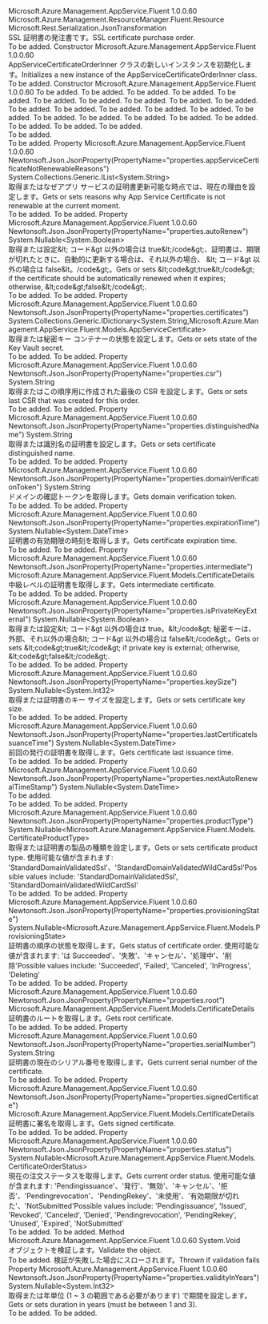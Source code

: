 <Type Name="AppServiceCertificateOrderInner" FullName="Microsoft.Azure.Management.AppService.Fluent.Models.AppServiceCertificateOrderInner">
  <TypeSignature Language="C#" Value="public class AppServiceCertificateOrderInner : Microsoft.Azure.Management.ResourceManager.Fluent.Resource" />
  <TypeSignature Language="ILAsm" Value=".class public auto ansi beforefieldinit AppServiceCertificateOrderInner extends Microsoft.Azure.Management.ResourceManager.Fluent.Resource" />
  <TypeSignature Language="DocId" Value="T:Microsoft.Azure.Management.AppService.Fluent.Models.AppServiceCertificateOrderInner" />
  <TypeSignature Language="VB.NET" Value="Public Class AppServiceCertificateOrderInner&#xA;Inherits Resource" />
  <TypeSignature Language="F#" Value="type AppServiceCertificateOrderInner = class&#xA;    inherit Resource" />
  <AssemblyInfo>
    <AssemblyName>Microsoft.Azure.Management.AppService.Fluent</AssemblyName>
    <AssemblyVersion>1.0.0.60</AssemblyVersion>
  </AssemblyInfo>
  <Base>
    <BaseTypeName>Microsoft.Azure.Management.ResourceManager.Fluent.Resource</BaseTypeName>
  </Base>
  <Interfaces />
  <Attributes>
    <Attribute>
      <AttributeName>Microsoft.Rest.Serialization.JsonTransformation</AttributeName>
    </Attribute>
  </Attributes>
  <Docs>
    <summary>
            <span data-ttu-id="394d6-101">SSL 証明書の発注書です。</span><span class="sxs-lookup"><span data-stu-id="394d6-101">SSL certificate purchase order.</span></span>
            </summary>
    <remarks>To be added.</remarks>
  </Docs>
  <Members>
    <Member MemberName=".ctor">
      <MemberSignature Language="C#" Value="public AppServiceCertificateOrderInner ();" />
      <MemberSignature Language="ILAsm" Value=".method public hidebysig specialname rtspecialname instance void .ctor() cil managed" />
      <MemberSignature Language="DocId" Value="M:Microsoft.Azure.Management.AppService.Fluent.Models.AppServiceCertificateOrderInner.#ctor" />
      <MemberSignature Language="VB.NET" Value="Public Sub New ()" />
      <MemberType>Constructor</MemberType>
      <AssemblyInfo>
        <AssemblyName>Microsoft.Azure.Management.AppService.Fluent</AssemblyName>
        <AssemblyVersion>1.0.0.60</AssemblyVersion>
      </AssemblyInfo>
      <Parameters />
      <Docs>
        <summary>
            <span data-ttu-id="394d6-102">AppServiceCertificateOrderInner クラスの新しいインスタンスを初期化します。</span><span class="sxs-lookup"><span data-stu-id="394d6-102">Initializes a new instance of the AppServiceCertificateOrderInner class.</span></span>
            </summary>
        <remarks>To be added.</remarks>
      </Docs>
    </Member>
    <Member MemberName=".ctor">
      <MemberSignature Language="C#" Value="public AppServiceCertificateOrderInner (string location = null, string id = null, string name = null, string type = null, System.Collections.Generic.IDictionary&lt;string,string&gt; tags = null, System.Collections.Generic.IDictionary&lt;string,Microsoft.Azure.Management.AppService.Fluent.Models.AppServiceCertificate&gt; certificates = null, string distinguishedName = null, string domainVerificationToken = null, Nullable&lt;int&gt; validityInYears = null, Nullable&lt;int&gt; keySize = null, Nullable&lt;Microsoft.Azure.Management.AppService.Fluent.Models.CertificateProductType&gt; productType = null, Nullable&lt;bool&gt; autoRenew = null, Nullable&lt;Microsoft.Azure.Management.AppService.Fluent.Models.ProvisioningState&gt; provisioningState = null, Nullable&lt;Microsoft.Azure.Management.AppService.Fluent.Models.CertificateOrderStatus&gt; status = null, Microsoft.Azure.Management.AppService.Fluent.Models.CertificateDetails signedCertificate = null, string csr = null, Microsoft.Azure.Management.AppService.Fluent.Models.CertificateDetails intermediate = null, Microsoft.Azure.Management.AppService.Fluent.Models.CertificateDetails root = null, string serialNumber = null, Nullable&lt;DateTime&gt; lastCertificateIssuanceTime = null, Nullable&lt;DateTime&gt; expirationTime = null, Nullable&lt;bool&gt; isPrivateKeyExternal = null, System.Collections.Generic.IList&lt;string&gt; appServiceCertificateNotRenewableReasons = null, Nullable&lt;DateTime&gt; nextAutoRenewalTimeStamp = null);" />
      <MemberSignature Language="ILAsm" Value=".method public hidebysig specialname rtspecialname instance void .ctor(string location, string id, string name, string type, class System.Collections.Generic.IDictionary`2&lt;string, string&gt; tags, class System.Collections.Generic.IDictionary`2&lt;string, class Microsoft.Azure.Management.AppService.Fluent.Models.AppServiceCertificate&gt; certificates, string distinguishedName, string domainVerificationToken, valuetype System.Nullable`1&lt;int32&gt; validityInYears, valuetype System.Nullable`1&lt;int32&gt; keySize, valuetype System.Nullable`1&lt;valuetype Microsoft.Azure.Management.AppService.Fluent.Models.CertificateProductType&gt; productType, valuetype System.Nullable`1&lt;bool&gt; autoRenew, valuetype System.Nullable`1&lt;valuetype Microsoft.Azure.Management.AppService.Fluent.Models.ProvisioningState&gt; provisioningState, valuetype System.Nullable`1&lt;valuetype Microsoft.Azure.Management.AppService.Fluent.Models.CertificateOrderStatus&gt; status, class Microsoft.Azure.Management.AppService.Fluent.Models.CertificateDetails signedCertificate, string csr, class Microsoft.Azure.Management.AppService.Fluent.Models.CertificateDetails intermediate, class Microsoft.Azure.Management.AppService.Fluent.Models.CertificateDetails root, string serialNumber, valuetype System.Nullable`1&lt;valuetype System.DateTime&gt; lastCertificateIssuanceTime, valuetype System.Nullable`1&lt;valuetype System.DateTime&gt; expirationTime, valuetype System.Nullable`1&lt;bool&gt; isPrivateKeyExternal, class System.Collections.Generic.IList`1&lt;string&gt; appServiceCertificateNotRenewableReasons, valuetype System.Nullable`1&lt;valuetype System.DateTime&gt; nextAutoRenewalTimeStamp) cil managed" />
      <MemberSignature Language="DocId" Value="M:Microsoft.Azure.Management.AppService.Fluent.Models.AppServiceCertificateOrderInner.#ctor(System.String,System.String,System.String,System.String,System.Collections.Generic.IDictionary{System.String,System.String},System.Collections.Generic.IDictionary{System.String,Microsoft.Azure.Management.AppService.Fluent.Models.AppServiceCertificate},System.String,System.String,System.Nullable{System.Int32},System.Nullable{System.Int32},System.Nullable{Microsoft.Azure.Management.AppService.Fluent.Models.CertificateProductType},System.Nullable{System.Boolean},System.Nullable{Microsoft.Azure.Management.AppService.Fluent.Models.ProvisioningState},System.Nullable{Microsoft.Azure.Management.AppService.Fluent.Models.CertificateOrderStatus},Microsoft.Azure.Management.AppService.Fluent.Models.CertificateDetails,System.String,Microsoft.Azure.Management.AppService.Fluent.Models.CertificateDetails,Microsoft.Azure.Management.AppService.Fluent.Models.CertificateDetails,System.String,System.Nullable{System.DateTime},System.Nullable{System.DateTime},System.Nullable{System.Boolean},System.Collections.Generic.IList{System.String},System.Nullable{System.DateTime})" />
      <MemberSignature Language="VB.NET" Value="Public Sub New (Optional location As String = null, Optional id As String = null, Optional name As String = null, Optional type As String = null, Optional tags As IDictionary(Of String, String) = null, Optional certificates As IDictionary(Of String, AppServiceCertificate) = null, Optional distinguishedName As String = null, Optional domainVerificationToken As String = null, Optional validityInYears As Nullable(Of Integer) = null, Optional keySize As Nullable(Of Integer) = null, Optional productType As Nullable(Of CertificateProductType) = null, Optional autoRenew As Nullable(Of Boolean) = null, Optional provisioningState As Nullable(Of ProvisioningState) = null, Optional status As Nullable(Of CertificateOrderStatus) = null, Optional signedCertificate As CertificateDetails = null, Optional csr As String = null, Optional intermediate As CertificateDetails = null, Optional root As CertificateDetails = null, Optional serialNumber As String = null, Optional lastCertificateIssuanceTime As Nullable(Of DateTime) = null, Optional expirationTime As Nullable(Of DateTime) = null, Optional isPrivateKeyExternal As Nullable(Of Boolean) = null, Optional appServiceCertificateNotRenewableReasons As IList(Of String) = null, Optional nextAutoRenewalTimeStamp As Nullable(Of DateTime) = null)" />
      <MemberSignature Language="F#" Value="new Microsoft.Azure.Management.AppService.Fluent.Models.AppServiceCertificateOrderInner : string * string * string * string * System.Collections.Generic.IDictionary&lt;string, string&gt; * System.Collections.Generic.IDictionary&lt;string, Microsoft.Azure.Management.AppService.Fluent.Models.AppServiceCertificate&gt; * string * string * Nullable&lt;int&gt; * Nullable&lt;int&gt; * Nullable&lt;Microsoft.Azure.Management.AppService.Fluent.Models.CertificateProductType&gt; * Nullable&lt;bool&gt; * Nullable&lt;Microsoft.Azure.Management.AppService.Fluent.Models.ProvisioningState&gt; * Nullable&lt;Microsoft.Azure.Management.AppService.Fluent.Models.CertificateOrderStatus&gt; * Microsoft.Azure.Management.AppService.Fluent.Models.CertificateDetails * string * Microsoft.Azure.Management.AppService.Fluent.Models.CertificateDetails * Microsoft.Azure.Management.AppService.Fluent.Models.CertificateDetails * string * Nullable&lt;DateTime&gt; * Nullable&lt;DateTime&gt; * Nullable&lt;bool&gt; * System.Collections.Generic.IList&lt;string&gt; * Nullable&lt;DateTime&gt; -&gt; Microsoft.Azure.Management.AppService.Fluent.Models.AppServiceCertificateOrderInner" Usage="new Microsoft.Azure.Management.AppService.Fluent.Models.AppServiceCertificateOrderInner (location, id, name, type, tags, certificates, distinguishedName, domainVerificationToken, validityInYears, keySize, productType, autoRenew, provisioningState, status, signedCertificate, csr, intermediate, root, serialNumber, lastCertificateIssuanceTime, expirationTime, isPrivateKeyExternal, appServiceCertificateNotRenewableReasons, nextAutoRenewalTimeStamp)" />
      <MemberType>Constructor</MemberType>
      <AssemblyInfo>
        <AssemblyName>Microsoft.Azure.Management.AppService.Fluent</AssemblyName>
        <AssemblyVersion>1.0.0.60</AssemblyVersion>
      </AssemblyInfo>
      <Parameters>
        <Parameter Name="location" Type="System.String" />
        <Parameter Name="id" Type="System.String" />
        <Parameter Name="name" Type="System.String" />
        <Parameter Name="type" Type="System.String" />
        <Parameter Name="tags" Type="System.Collections.Generic.IDictionary&lt;System.String,System.String&gt;" />
        <Parameter Name="certificates" Type="System.Collections.Generic.IDictionary&lt;System.String,Microsoft.Azure.Management.AppService.Fluent.Models.AppServiceCertificate&gt;" />
        <Parameter Name="distinguishedName" Type="System.String" />
        <Parameter Name="domainVerificationToken" Type="System.String" />
        <Parameter Name="validityInYears" Type="System.Nullable&lt;System.Int32&gt;" />
        <Parameter Name="keySize" Type="System.Nullable&lt;System.Int32&gt;" />
        <Parameter Name="productType" Type="System.Nullable&lt;Microsoft.Azure.Management.AppService.Fluent.Models.CertificateProductType&gt;" />
        <Parameter Name="autoRenew" Type="System.Nullable&lt;System.Boolean&gt;" />
        <Parameter Name="provisioningState" Type="System.Nullable&lt;Microsoft.Azure.Management.AppService.Fluent.Models.ProvisioningState&gt;" />
        <Parameter Name="status" Type="System.Nullable&lt;Microsoft.Azure.Management.AppService.Fluent.Models.CertificateOrderStatus&gt;" />
        <Parameter Name="signedCertificate" Type="Microsoft.Azure.Management.AppService.Fluent.Models.CertificateDetails" />
        <Parameter Name="csr" Type="System.String" />
        <Parameter Name="intermediate" Type="Microsoft.Azure.Management.AppService.Fluent.Models.CertificateDetails" />
        <Parameter Name="root" Type="Microsoft.Azure.Management.AppService.Fluent.Models.CertificateDetails" />
        <Parameter Name="serialNumber" Type="System.String" />
        <Parameter Name="lastCertificateIssuanceTime" Type="System.Nullable&lt;System.DateTime&gt;" />
        <Parameter Name="expirationTime" Type="System.Nullable&lt;System.DateTime&gt;" />
        <Parameter Name="isPrivateKeyExternal" Type="System.Nullable&lt;System.Boolean&gt;" />
        <Parameter Name="appServiceCertificateNotRenewableReasons" Type="System.Collections.Generic.IList&lt;System.String&gt;" />
        <Parameter Name="nextAutoRenewalTimeStamp" Type="System.Nullable&lt;System.DateTime&gt;" />
      </Parameters>
      <Docs>
        <param name="location">To be added.</param>
        <param name="id">To be added.</param>
        <param name="name">To be added.</param>
        <param name="type">To be added.</param>
        <param name="tags">To be added.</param>
        <param name="certificates">To be added.</param>
        <param name="distinguishedName">To be added.</param>
        <param name="domainVerificationToken">To be added.</param>
        <param name="validityInYears">To be added.</param>
        <param name="keySize">To be added.</param>
        <param name="productType">To be added.</param>
        <param name="autoRenew">To be added.</param>
        <param name="provisioningState">To be added.</param>
        <param name="status">To be added.</param>
        <param name="signedCertificate">To be added.</param>
        <param name="csr">To be added.</param>
        <param name="intermediate">To be added.</param>
        <param name="root">To be added.</param>
        <param name="serialNumber">To be added.</param>
        <param name="lastCertificateIssuanceTime">To be added.</param>
        <param name="expirationTime">To be added.</param>
        <param name="isPrivateKeyExternal">To be added.</param>
        <param name="appServiceCertificateNotRenewableReasons">To be added.</param>
        <param name="nextAutoRenewalTimeStamp">To be added.</param>
        <summary>To be added.</summary>
        <remarks>To be added.</remarks>
      </Docs>
    </Member>
    <Member MemberName="AppServiceCertificateNotRenewableReasons">
      <MemberSignature Language="C#" Value="public System.Collections.Generic.IList&lt;string&gt; AppServiceCertificateNotRenewableReasons { get; }" />
      <MemberSignature Language="ILAsm" Value=".property instance class System.Collections.Generic.IList`1&lt;string&gt; AppServiceCertificateNotRenewableReasons" />
      <MemberSignature Language="DocId" Value="P:Microsoft.Azure.Management.AppService.Fluent.Models.AppServiceCertificateOrderInner.AppServiceCertificateNotRenewableReasons" />
      <MemberSignature Language="VB.NET" Value="Public ReadOnly Property AppServiceCertificateNotRenewableReasons As IList(Of String)" />
      <MemberSignature Language="F#" Value="member this.AppServiceCertificateNotRenewableReasons : System.Collections.Generic.IList&lt;string&gt;" Usage="Microsoft.Azure.Management.AppService.Fluent.Models.AppServiceCertificateOrderInner.AppServiceCertificateNotRenewableReasons" />
      <MemberType>Property</MemberType>
      <AssemblyInfo>
        <AssemblyName>Microsoft.Azure.Management.AppService.Fluent</AssemblyName>
        <AssemblyVersion>1.0.0.60</AssemblyVersion>
      </AssemblyInfo>
      <Attributes>
        <Attribute>
          <AttributeName>Newtonsoft.Json.JsonProperty(PropertyName="properties.appServiceCertificateNotRenewableReasons")</AttributeName>
        </Attribute>
      </Attributes>
      <ReturnValue>
        <ReturnType>System.Collections.Generic.IList&lt;System.String&gt;</ReturnType>
      </ReturnValue>
      <Docs>
        <summary>
            <span data-ttu-id="394d6-103">取得またはなぜアプリ サービスの証明書更新可能な時点では、現在の理由を設定します。</span><span class="sxs-lookup"><span data-stu-id="394d6-103">Gets or sets reasons why App Service Certificate is not renewable at the current moment.</span></span>
            </summary>
        <value>To be added.</value>
        <remarks>To be added.</remarks>
      </Docs>
    </Member>
    <Member MemberName="AutoRenew">
      <MemberSignature Language="C#" Value="public Nullable&lt;bool&gt; AutoRenew { get; set; }" />
      <MemberSignature Language="ILAsm" Value=".property instance valuetype System.Nullable`1&lt;bool&gt; AutoRenew" />
      <MemberSignature Language="DocId" Value="P:Microsoft.Azure.Management.AppService.Fluent.Models.AppServiceCertificateOrderInner.AutoRenew" />
      <MemberSignature Language="VB.NET" Value="Public Property AutoRenew As Nullable(Of Boolean)" />
      <MemberSignature Language="F#" Value="member this.AutoRenew : Nullable&lt;bool&gt; with get, set" Usage="Microsoft.Azure.Management.AppService.Fluent.Models.AppServiceCertificateOrderInner.AutoRenew" />
      <MemberType>Property</MemberType>
      <AssemblyInfo>
        <AssemblyName>Microsoft.Azure.Management.AppService.Fluent</AssemblyName>
        <AssemblyVersion>1.0.0.60</AssemblyVersion>
      </AssemblyInfo>
      <Attributes>
        <Attribute>
          <AttributeName>Newtonsoft.Json.JsonProperty(PropertyName="properties.autoRenew")</AttributeName>
        </Attribute>
      </Attributes>
      <ReturnValue>
        <ReturnType>System.Nullable&lt;System.Boolean&gt;</ReturnType>
      </ReturnValue>
      <Docs>
        <summary>
            <span data-ttu-id="394d6-104">取得または設定&amp;lt; コード&amp;gt 以外の場合は true&amp;lt;/code&amp;gt;、証明書は、期限が切れたときに、自動的に更新する場合は、それ以外の場合、 &amp;lt; コード&amp;gt 以外の場合は false&amp;lt。/code&amp;gt;。</span><span class="sxs-lookup"><span data-stu-id="394d6-104">Gets or sets &amp;lt;code&amp;gt;true&amp;lt;/code&amp;gt; if the certificate should be automatically renewed when it expires; otherwise, &amp;lt;code&amp;gt;false&amp;lt;/code&amp;gt;.</span></span>
            </summary>
        <value>To be added.</value>
        <remarks>To be added.</remarks>
      </Docs>
    </Member>
    <Member MemberName="Certificates">
      <MemberSignature Language="C#" Value="public System.Collections.Generic.IDictionary&lt;string,Microsoft.Azure.Management.AppService.Fluent.Models.AppServiceCertificate&gt; Certificates { get; set; }" />
      <MemberSignature Language="ILAsm" Value=".property instance class System.Collections.Generic.IDictionary`2&lt;string, class Microsoft.Azure.Management.AppService.Fluent.Models.AppServiceCertificate&gt; Certificates" />
      <MemberSignature Language="DocId" Value="P:Microsoft.Azure.Management.AppService.Fluent.Models.AppServiceCertificateOrderInner.Certificates" />
      <MemberSignature Language="VB.NET" Value="Public Property Certificates As IDictionary(Of String, AppServiceCertificate)" />
      <MemberSignature Language="F#" Value="member this.Certificates : System.Collections.Generic.IDictionary&lt;string, Microsoft.Azure.Management.AppService.Fluent.Models.AppServiceCertificate&gt; with get, set" Usage="Microsoft.Azure.Management.AppService.Fluent.Models.AppServiceCertificateOrderInner.Certificates" />
      <MemberType>Property</MemberType>
      <AssemblyInfo>
        <AssemblyName>Microsoft.Azure.Management.AppService.Fluent</AssemblyName>
        <AssemblyVersion>1.0.0.60</AssemblyVersion>
      </AssemblyInfo>
      <Attributes>
        <Attribute>
          <AttributeName>Newtonsoft.Json.JsonProperty(PropertyName="properties.certificates")</AttributeName>
        </Attribute>
      </Attributes>
      <ReturnValue>
        <ReturnType>System.Collections.Generic.IDictionary&lt;System.String,Microsoft.Azure.Management.AppService.Fluent.Models.AppServiceCertificate&gt;</ReturnType>
      </ReturnValue>
      <Docs>
        <summary>
            <span data-ttu-id="394d6-105">取得または秘密キー コンテナーの状態を設定します。</span><span class="sxs-lookup"><span data-stu-id="394d6-105">Gets or sets state of the Key Vault secret.</span></span>
            </summary>
        <value>To be added.</value>
        <remarks>To be added.</remarks>
      </Docs>
    </Member>
    <Member MemberName="Csr">
      <MemberSignature Language="C#" Value="public string Csr { get; set; }" />
      <MemberSignature Language="ILAsm" Value=".property instance string Csr" />
      <MemberSignature Language="DocId" Value="P:Microsoft.Azure.Management.AppService.Fluent.Models.AppServiceCertificateOrderInner.Csr" />
      <MemberSignature Language="VB.NET" Value="Public Property Csr As String" />
      <MemberSignature Language="F#" Value="member this.Csr : string with get, set" Usage="Microsoft.Azure.Management.AppService.Fluent.Models.AppServiceCertificateOrderInner.Csr" />
      <MemberType>Property</MemberType>
      <AssemblyInfo>
        <AssemblyName>Microsoft.Azure.Management.AppService.Fluent</AssemblyName>
        <AssemblyVersion>1.0.0.60</AssemblyVersion>
      </AssemblyInfo>
      <Attributes>
        <Attribute>
          <AttributeName>Newtonsoft.Json.JsonProperty(PropertyName="properties.csr")</AttributeName>
        </Attribute>
      </Attributes>
      <ReturnValue>
        <ReturnType>System.String</ReturnType>
      </ReturnValue>
      <Docs>
        <summary>
            <span data-ttu-id="394d6-106">取得またはこの順序用に作成された最後の CSR を設定します。</span><span class="sxs-lookup"><span data-stu-id="394d6-106">Gets or sets last CSR that was created for this order.</span></span>
            </summary>
        <value>To be added.</value>
        <remarks>To be added.</remarks>
      </Docs>
    </Member>
    <Member MemberName="DistinguishedName">
      <MemberSignature Language="C#" Value="public string DistinguishedName { get; set; }" />
      <MemberSignature Language="ILAsm" Value=".property instance string DistinguishedName" />
      <MemberSignature Language="DocId" Value="P:Microsoft.Azure.Management.AppService.Fluent.Models.AppServiceCertificateOrderInner.DistinguishedName" />
      <MemberSignature Language="VB.NET" Value="Public Property DistinguishedName As String" />
      <MemberSignature Language="F#" Value="member this.DistinguishedName : string with get, set" Usage="Microsoft.Azure.Management.AppService.Fluent.Models.AppServiceCertificateOrderInner.DistinguishedName" />
      <MemberType>Property</MemberType>
      <AssemblyInfo>
        <AssemblyName>Microsoft.Azure.Management.AppService.Fluent</AssemblyName>
        <AssemblyVersion>1.0.0.60</AssemblyVersion>
      </AssemblyInfo>
      <Attributes>
        <Attribute>
          <AttributeName>Newtonsoft.Json.JsonProperty(PropertyName="properties.distinguishedName")</AttributeName>
        </Attribute>
      </Attributes>
      <ReturnValue>
        <ReturnType>System.String</ReturnType>
      </ReturnValue>
      <Docs>
        <summary>
            <span data-ttu-id="394d6-107">取得または識別名の証明書を設定します。</span><span class="sxs-lookup"><span data-stu-id="394d6-107">Gets or sets certificate distinguished name.</span></span>
            </summary>
        <value>To be added.</value>
        <remarks>To be added.</remarks>
      </Docs>
    </Member>
    <Member MemberName="DomainVerificationToken">
      <MemberSignature Language="C#" Value="public string DomainVerificationToken { get; }" />
      <MemberSignature Language="ILAsm" Value=".property instance string DomainVerificationToken" />
      <MemberSignature Language="DocId" Value="P:Microsoft.Azure.Management.AppService.Fluent.Models.AppServiceCertificateOrderInner.DomainVerificationToken" />
      <MemberSignature Language="VB.NET" Value="Public ReadOnly Property DomainVerificationToken As String" />
      <MemberSignature Language="F#" Value="member this.DomainVerificationToken : string" Usage="Microsoft.Azure.Management.AppService.Fluent.Models.AppServiceCertificateOrderInner.DomainVerificationToken" />
      <MemberType>Property</MemberType>
      <AssemblyInfo>
        <AssemblyName>Microsoft.Azure.Management.AppService.Fluent</AssemblyName>
        <AssemblyVersion>1.0.0.60</AssemblyVersion>
      </AssemblyInfo>
      <Attributes>
        <Attribute>
          <AttributeName>Newtonsoft.Json.JsonProperty(PropertyName="properties.domainVerificationToken")</AttributeName>
        </Attribute>
      </Attributes>
      <ReturnValue>
        <ReturnType>System.String</ReturnType>
      </ReturnValue>
      <Docs>
        <summary>
            <span data-ttu-id="394d6-108">ドメインの確認トークンを取得します。</span><span class="sxs-lookup"><span data-stu-id="394d6-108">Gets domain verification token.</span></span>
            </summary>
        <value>To be added.</value>
        <remarks>To be added.</remarks>
      </Docs>
    </Member>
    <Member MemberName="ExpirationTime">
      <MemberSignature Language="C#" Value="public Nullable&lt;DateTime&gt; ExpirationTime { get; }" />
      <MemberSignature Language="ILAsm" Value=".property instance valuetype System.Nullable`1&lt;valuetype System.DateTime&gt; ExpirationTime" />
      <MemberSignature Language="DocId" Value="P:Microsoft.Azure.Management.AppService.Fluent.Models.AppServiceCertificateOrderInner.ExpirationTime" />
      <MemberSignature Language="VB.NET" Value="Public ReadOnly Property ExpirationTime As Nullable(Of DateTime)" />
      <MemberSignature Language="F#" Value="member this.ExpirationTime : Nullable&lt;DateTime&gt;" Usage="Microsoft.Azure.Management.AppService.Fluent.Models.AppServiceCertificateOrderInner.ExpirationTime" />
      <MemberType>Property</MemberType>
      <AssemblyInfo>
        <AssemblyName>Microsoft.Azure.Management.AppService.Fluent</AssemblyName>
        <AssemblyVersion>1.0.0.60</AssemblyVersion>
      </AssemblyInfo>
      <Attributes>
        <Attribute>
          <AttributeName>Newtonsoft.Json.JsonProperty(PropertyName="properties.expirationTime")</AttributeName>
        </Attribute>
      </Attributes>
      <ReturnValue>
        <ReturnType>System.Nullable&lt;System.DateTime&gt;</ReturnType>
      </ReturnValue>
      <Docs>
        <summary>
            <span data-ttu-id="394d6-109">証明書の有効期限の時刻を取得します。</span><span class="sxs-lookup"><span data-stu-id="394d6-109">Gets certificate expiration time.</span></span>
            </summary>
        <value>To be added.</value>
        <remarks>To be added.</remarks>
      </Docs>
    </Member>
    <Member MemberName="Intermediate">
      <MemberSignature Language="C#" Value="public Microsoft.Azure.Management.AppService.Fluent.Models.CertificateDetails Intermediate { get; }" />
      <MemberSignature Language="ILAsm" Value=".property instance class Microsoft.Azure.Management.AppService.Fluent.Models.CertificateDetails Intermediate" />
      <MemberSignature Language="DocId" Value="P:Microsoft.Azure.Management.AppService.Fluent.Models.AppServiceCertificateOrderInner.Intermediate" />
      <MemberSignature Language="VB.NET" Value="Public ReadOnly Property Intermediate As CertificateDetails" />
      <MemberSignature Language="F#" Value="member this.Intermediate : Microsoft.Azure.Management.AppService.Fluent.Models.CertificateDetails" Usage="Microsoft.Azure.Management.AppService.Fluent.Models.AppServiceCertificateOrderInner.Intermediate" />
      <MemberType>Property</MemberType>
      <AssemblyInfo>
        <AssemblyName>Microsoft.Azure.Management.AppService.Fluent</AssemblyName>
        <AssemblyVersion>1.0.0.60</AssemblyVersion>
      </AssemblyInfo>
      <Attributes>
        <Attribute>
          <AttributeName>Newtonsoft.Json.JsonProperty(PropertyName="properties.intermediate")</AttributeName>
        </Attribute>
      </Attributes>
      <ReturnValue>
        <ReturnType>Microsoft.Azure.Management.AppService.Fluent.Models.CertificateDetails</ReturnType>
      </ReturnValue>
      <Docs>
        <summary>
            <span data-ttu-id="394d6-110">中級レベルの証明書を取得します。</span><span class="sxs-lookup"><span data-stu-id="394d6-110">Gets intermediate certificate.</span></span>
            </summary>
        <value>To be added.</value>
        <remarks>To be added.</remarks>
      </Docs>
    </Member>
    <Member MemberName="IsPrivateKeyExternal">
      <MemberSignature Language="C#" Value="public Nullable&lt;bool&gt; IsPrivateKeyExternal { get; }" />
      <MemberSignature Language="ILAsm" Value=".property instance valuetype System.Nullable`1&lt;bool&gt; IsPrivateKeyExternal" />
      <MemberSignature Language="DocId" Value="P:Microsoft.Azure.Management.AppService.Fluent.Models.AppServiceCertificateOrderInner.IsPrivateKeyExternal" />
      <MemberSignature Language="VB.NET" Value="Public ReadOnly Property IsPrivateKeyExternal As Nullable(Of Boolean)" />
      <MemberSignature Language="F#" Value="member this.IsPrivateKeyExternal : Nullable&lt;bool&gt;" Usage="Microsoft.Azure.Management.AppService.Fluent.Models.AppServiceCertificateOrderInner.IsPrivateKeyExternal" />
      <MemberType>Property</MemberType>
      <AssemblyInfo>
        <AssemblyName>Microsoft.Azure.Management.AppService.Fluent</AssemblyName>
        <AssemblyVersion>1.0.0.60</AssemblyVersion>
      </AssemblyInfo>
      <Attributes>
        <Attribute>
          <AttributeName>Newtonsoft.Json.JsonProperty(PropertyName="properties.isPrivateKeyExternal")</AttributeName>
        </Attribute>
      </Attributes>
      <ReturnValue>
        <ReturnType>System.Nullable&lt;System.Boolean&gt;</ReturnType>
      </ReturnValue>
      <Docs>
        <summary>
            <span data-ttu-id="394d6-111">取得または設定&amp;lt; コード&amp;gt 以外の場合は true。&amp;lt;/code&amp;gt; 秘密キーは、外部、それ以外の場合&amp;lt; コード&amp;gt 以外の場合は false&amp;lt;/code&amp;gt;。</span><span class="sxs-lookup"><span data-stu-id="394d6-111">Gets or sets &amp;lt;code&amp;gt;true&amp;lt;/code&amp;gt; if private key is external; otherwise, &amp;lt;code&amp;gt;false&amp;lt;/code&amp;gt;.</span></span>
            </summary>
        <value>To be added.</value>
        <remarks>To be added.</remarks>
      </Docs>
    </Member>
    <Member MemberName="KeySize">
      <MemberSignature Language="C#" Value="public Nullable&lt;int&gt; KeySize { get; set; }" />
      <MemberSignature Language="ILAsm" Value=".property instance valuetype System.Nullable`1&lt;int32&gt; KeySize" />
      <MemberSignature Language="DocId" Value="P:Microsoft.Azure.Management.AppService.Fluent.Models.AppServiceCertificateOrderInner.KeySize" />
      <MemberSignature Language="VB.NET" Value="Public Property KeySize As Nullable(Of Integer)" />
      <MemberSignature Language="F#" Value="member this.KeySize : Nullable&lt;int&gt; with get, set" Usage="Microsoft.Azure.Management.AppService.Fluent.Models.AppServiceCertificateOrderInner.KeySize" />
      <MemberType>Property</MemberType>
      <AssemblyInfo>
        <AssemblyName>Microsoft.Azure.Management.AppService.Fluent</AssemblyName>
        <AssemblyVersion>1.0.0.60</AssemblyVersion>
      </AssemblyInfo>
      <Attributes>
        <Attribute>
          <AttributeName>Newtonsoft.Json.JsonProperty(PropertyName="properties.keySize")</AttributeName>
        </Attribute>
      </Attributes>
      <ReturnValue>
        <ReturnType>System.Nullable&lt;System.Int32&gt;</ReturnType>
      </ReturnValue>
      <Docs>
        <summary>
            <span data-ttu-id="394d6-112">取得または証明書のキー サイズを設定します。</span><span class="sxs-lookup"><span data-stu-id="394d6-112">Gets or sets certificate key size.</span></span>
            </summary>
        <value>To be added.</value>
        <remarks>To be added.</remarks>
      </Docs>
    </Member>
    <Member MemberName="LastCertificateIssuanceTime">
      <MemberSignature Language="C#" Value="public Nullable&lt;DateTime&gt; LastCertificateIssuanceTime { get; }" />
      <MemberSignature Language="ILAsm" Value=".property instance valuetype System.Nullable`1&lt;valuetype System.DateTime&gt; LastCertificateIssuanceTime" />
      <MemberSignature Language="DocId" Value="P:Microsoft.Azure.Management.AppService.Fluent.Models.AppServiceCertificateOrderInner.LastCertificateIssuanceTime" />
      <MemberSignature Language="VB.NET" Value="Public ReadOnly Property LastCertificateIssuanceTime As Nullable(Of DateTime)" />
      <MemberSignature Language="F#" Value="member this.LastCertificateIssuanceTime : Nullable&lt;DateTime&gt;" Usage="Microsoft.Azure.Management.AppService.Fluent.Models.AppServiceCertificateOrderInner.LastCertificateIssuanceTime" />
      <MemberType>Property</MemberType>
      <AssemblyInfo>
        <AssemblyName>Microsoft.Azure.Management.AppService.Fluent</AssemblyName>
        <AssemblyVersion>1.0.0.60</AssemblyVersion>
      </AssemblyInfo>
      <Attributes>
        <Attribute>
          <AttributeName>Newtonsoft.Json.JsonProperty(PropertyName="properties.lastCertificateIssuanceTime")</AttributeName>
        </Attribute>
      </Attributes>
      <ReturnValue>
        <ReturnType>System.Nullable&lt;System.DateTime&gt;</ReturnType>
      </ReturnValue>
      <Docs>
        <summary>
            <span data-ttu-id="394d6-113">前回の発行の証明書を取得します。</span><span class="sxs-lookup"><span data-stu-id="394d6-113">Gets certificate last issuance time.</span></span>
            </summary>
        <value>To be added.</value>
        <remarks>To be added.</remarks>
      </Docs>
    </Member>
    <Member MemberName="NextAutoRenewalTimeStamp">
      <MemberSignature Language="C#" Value="public Nullable&lt;DateTime&gt; NextAutoRenewalTimeStamp { get; }" />
      <MemberSignature Language="ILAsm" Value=".property instance valuetype System.Nullable`1&lt;valuetype System.DateTime&gt; NextAutoRenewalTimeStamp" />
      <MemberSignature Language="DocId" Value="P:Microsoft.Azure.Management.AppService.Fluent.Models.AppServiceCertificateOrderInner.NextAutoRenewalTimeStamp" />
      <MemberSignature Language="VB.NET" Value="Public ReadOnly Property NextAutoRenewalTimeStamp As Nullable(Of DateTime)" />
      <MemberSignature Language="F#" Value="member this.NextAutoRenewalTimeStamp : Nullable&lt;DateTime&gt;" Usage="Microsoft.Azure.Management.AppService.Fluent.Models.AppServiceCertificateOrderInner.NextAutoRenewalTimeStamp" />
      <MemberType>Property</MemberType>
      <AssemblyInfo>
        <AssemblyName>Microsoft.Azure.Management.AppService.Fluent</AssemblyName>
        <AssemblyVersion>1.0.0.60</AssemblyVersion>
      </AssemblyInfo>
      <Attributes>
        <Attribute>
          <AttributeName>Newtonsoft.Json.JsonProperty(PropertyName="properties.nextAutoRenewalTimeStamp")</AttributeName>
        </Attribute>
      </Attributes>
      <ReturnValue>
        <ReturnType>System.Nullable&lt;System.DateTime&gt;</ReturnType>
      </ReturnValue>
      <Docs>
        <summary>To be added.</summary>
        <value>To be added.</value>
        <remarks>To be added.</remarks>
      </Docs>
    </Member>
    <Member MemberName="ProductType">
      <MemberSignature Language="C#" Value="public Nullable&lt;Microsoft.Azure.Management.AppService.Fluent.Models.CertificateProductType&gt; ProductType { get; set; }" />
      <MemberSignature Language="ILAsm" Value=".property instance valuetype System.Nullable`1&lt;valuetype Microsoft.Azure.Management.AppService.Fluent.Models.CertificateProductType&gt; ProductType" />
      <MemberSignature Language="DocId" Value="P:Microsoft.Azure.Management.AppService.Fluent.Models.AppServiceCertificateOrderInner.ProductType" />
      <MemberSignature Language="VB.NET" Value="Public Property ProductType As Nullable(Of CertificateProductType)" />
      <MemberSignature Language="F#" Value="member this.ProductType : Nullable&lt;Microsoft.Azure.Management.AppService.Fluent.Models.CertificateProductType&gt; with get, set" Usage="Microsoft.Azure.Management.AppService.Fluent.Models.AppServiceCertificateOrderInner.ProductType" />
      <MemberType>Property</MemberType>
      <AssemblyInfo>
        <AssemblyName>Microsoft.Azure.Management.AppService.Fluent</AssemblyName>
        <AssemblyVersion>1.0.0.60</AssemblyVersion>
      </AssemblyInfo>
      <Attributes>
        <Attribute>
          <AttributeName>Newtonsoft.Json.JsonProperty(PropertyName="properties.productType")</AttributeName>
        </Attribute>
      </Attributes>
      <ReturnValue>
        <ReturnType>System.Nullable&lt;Microsoft.Azure.Management.AppService.Fluent.Models.CertificateProductType&gt;</ReturnType>
      </ReturnValue>
      <Docs>
        <summary>
            <span data-ttu-id="394d6-114">取得または証明書の製品の種類を設定します。</span><span class="sxs-lookup"><span data-stu-id="394d6-114">Gets or sets certificate product type.</span></span> <span data-ttu-id="394d6-115">使用可能な値が含まれます: 'StandardDomainValidatedSsl'、'StandardDomainValidatedWildCardSsl'</span><span class="sxs-lookup"><span data-stu-id="394d6-115">Possible values include: 'StandardDomainValidatedSsl', 'StandardDomainValidatedWildCardSsl'</span></span>
            </summary>
        <value>To be added.</value>
        <remarks>To be added.</remarks>
      </Docs>
    </Member>
    <Member MemberName="ProvisioningState">
      <MemberSignature Language="C#" Value="public Nullable&lt;Microsoft.Azure.Management.AppService.Fluent.Models.ProvisioningState&gt; ProvisioningState { get; }" />
      <MemberSignature Language="ILAsm" Value=".property instance valuetype System.Nullable`1&lt;valuetype Microsoft.Azure.Management.AppService.Fluent.Models.ProvisioningState&gt; ProvisioningState" />
      <MemberSignature Language="DocId" Value="P:Microsoft.Azure.Management.AppService.Fluent.Models.AppServiceCertificateOrderInner.ProvisioningState" />
      <MemberSignature Language="VB.NET" Value="Public ReadOnly Property ProvisioningState As Nullable(Of ProvisioningState)" />
      <MemberSignature Language="F#" Value="member this.ProvisioningState : Nullable&lt;Microsoft.Azure.Management.AppService.Fluent.Models.ProvisioningState&gt;" Usage="Microsoft.Azure.Management.AppService.Fluent.Models.AppServiceCertificateOrderInner.ProvisioningState" />
      <MemberType>Property</MemberType>
      <AssemblyInfo>
        <AssemblyName>Microsoft.Azure.Management.AppService.Fluent</AssemblyName>
        <AssemblyVersion>1.0.0.60</AssemblyVersion>
      </AssemblyInfo>
      <Attributes>
        <Attribute>
          <AttributeName>Newtonsoft.Json.JsonProperty(PropertyName="properties.provisioningState")</AttributeName>
        </Attribute>
      </Attributes>
      <ReturnValue>
        <ReturnType>System.Nullable&lt;Microsoft.Azure.Management.AppService.Fluent.Models.ProvisioningState&gt;</ReturnType>
      </ReturnValue>
      <Docs>
        <summary>
            <span data-ttu-id="394d6-116">証明書の順序の状態を取得します。</span><span class="sxs-lookup"><span data-stu-id="394d6-116">Gets status of certificate order.</span></span> <span data-ttu-id="394d6-117">使用可能な値が含まれます: 'は Succeeded'、'失敗'、'キャンセル'、'処理中'、'削除'</span><span class="sxs-lookup"><span data-stu-id="394d6-117">Possible values include: 'Succeeded', 'Failed', 'Canceled', 'InProgress', 'Deleting'</span></span>
            </summary>
        <value>To be added.</value>
        <remarks>To be added.</remarks>
      </Docs>
    </Member>
    <Member MemberName="Root">
      <MemberSignature Language="C#" Value="public Microsoft.Azure.Management.AppService.Fluent.Models.CertificateDetails Root { get; }" />
      <MemberSignature Language="ILAsm" Value=".property instance class Microsoft.Azure.Management.AppService.Fluent.Models.CertificateDetails Root" />
      <MemberSignature Language="DocId" Value="P:Microsoft.Azure.Management.AppService.Fluent.Models.AppServiceCertificateOrderInner.Root" />
      <MemberSignature Language="VB.NET" Value="Public ReadOnly Property Root As CertificateDetails" />
      <MemberSignature Language="F#" Value="member this.Root : Microsoft.Azure.Management.AppService.Fluent.Models.CertificateDetails" Usage="Microsoft.Azure.Management.AppService.Fluent.Models.AppServiceCertificateOrderInner.Root" />
      <MemberType>Property</MemberType>
      <AssemblyInfo>
        <AssemblyName>Microsoft.Azure.Management.AppService.Fluent</AssemblyName>
        <AssemblyVersion>1.0.0.60</AssemblyVersion>
      </AssemblyInfo>
      <Attributes>
        <Attribute>
          <AttributeName>Newtonsoft.Json.JsonProperty(PropertyName="properties.root")</AttributeName>
        </Attribute>
      </Attributes>
      <ReturnValue>
        <ReturnType>Microsoft.Azure.Management.AppService.Fluent.Models.CertificateDetails</ReturnType>
      </ReturnValue>
      <Docs>
        <summary>
            <span data-ttu-id="394d6-118">証明書のルートを取得します。</span><span class="sxs-lookup"><span data-stu-id="394d6-118">Gets root certificate.</span></span>
            </summary>
        <value>To be added.</value>
        <remarks>To be added.</remarks>
      </Docs>
    </Member>
    <Member MemberName="SerialNumber">
      <MemberSignature Language="C#" Value="public string SerialNumber { get; }" />
      <MemberSignature Language="ILAsm" Value=".property instance string SerialNumber" />
      <MemberSignature Language="DocId" Value="P:Microsoft.Azure.Management.AppService.Fluent.Models.AppServiceCertificateOrderInner.SerialNumber" />
      <MemberSignature Language="VB.NET" Value="Public ReadOnly Property SerialNumber As String" />
      <MemberSignature Language="F#" Value="member this.SerialNumber : string" Usage="Microsoft.Azure.Management.AppService.Fluent.Models.AppServiceCertificateOrderInner.SerialNumber" />
      <MemberType>Property</MemberType>
      <AssemblyInfo>
        <AssemblyName>Microsoft.Azure.Management.AppService.Fluent</AssemblyName>
        <AssemblyVersion>1.0.0.60</AssemblyVersion>
      </AssemblyInfo>
      <Attributes>
        <Attribute>
          <AttributeName>Newtonsoft.Json.JsonProperty(PropertyName="properties.serialNumber")</AttributeName>
        </Attribute>
      </Attributes>
      <ReturnValue>
        <ReturnType>System.String</ReturnType>
      </ReturnValue>
      <Docs>
        <summary>
            <span data-ttu-id="394d6-119">証明書の現在のシリアル番号を取得します。</span><span class="sxs-lookup"><span data-stu-id="394d6-119">Gets current serial number of the certificate.</span></span>
            </summary>
        <value>To be added.</value>
        <remarks>To be added.</remarks>
      </Docs>
    </Member>
    <Member MemberName="SignedCertificate">
      <MemberSignature Language="C#" Value="public Microsoft.Azure.Management.AppService.Fluent.Models.CertificateDetails SignedCertificate { get; }" />
      <MemberSignature Language="ILAsm" Value=".property instance class Microsoft.Azure.Management.AppService.Fluent.Models.CertificateDetails SignedCertificate" />
      <MemberSignature Language="DocId" Value="P:Microsoft.Azure.Management.AppService.Fluent.Models.AppServiceCertificateOrderInner.SignedCertificate" />
      <MemberSignature Language="VB.NET" Value="Public ReadOnly Property SignedCertificate As CertificateDetails" />
      <MemberSignature Language="F#" Value="member this.SignedCertificate : Microsoft.Azure.Management.AppService.Fluent.Models.CertificateDetails" Usage="Microsoft.Azure.Management.AppService.Fluent.Models.AppServiceCertificateOrderInner.SignedCertificate" />
      <MemberType>Property</MemberType>
      <AssemblyInfo>
        <AssemblyName>Microsoft.Azure.Management.AppService.Fluent</AssemblyName>
        <AssemblyVersion>1.0.0.60</AssemblyVersion>
      </AssemblyInfo>
      <Attributes>
        <Attribute>
          <AttributeName>Newtonsoft.Json.JsonProperty(PropertyName="properties.signedCertificate")</AttributeName>
        </Attribute>
      </Attributes>
      <ReturnValue>
        <ReturnType>Microsoft.Azure.Management.AppService.Fluent.Models.CertificateDetails</ReturnType>
      </ReturnValue>
      <Docs>
        <summary>
            <span data-ttu-id="394d6-120">証明書に署名を取得します。</span><span class="sxs-lookup"><span data-stu-id="394d6-120">Gets signed certificate.</span></span>
            </summary>
        <value>To be added.</value>
        <remarks>To be added.</remarks>
      </Docs>
    </Member>
    <Member MemberName="Status">
      <MemberSignature Language="C#" Value="public Nullable&lt;Microsoft.Azure.Management.AppService.Fluent.Models.CertificateOrderStatus&gt; Status { get; }" />
      <MemberSignature Language="ILAsm" Value=".property instance valuetype System.Nullable`1&lt;valuetype Microsoft.Azure.Management.AppService.Fluent.Models.CertificateOrderStatus&gt; Status" />
      <MemberSignature Language="DocId" Value="P:Microsoft.Azure.Management.AppService.Fluent.Models.AppServiceCertificateOrderInner.Status" />
      <MemberSignature Language="VB.NET" Value="Public ReadOnly Property Status As Nullable(Of CertificateOrderStatus)" />
      <MemberSignature Language="F#" Value="member this.Status : Nullable&lt;Microsoft.Azure.Management.AppService.Fluent.Models.CertificateOrderStatus&gt;" Usage="Microsoft.Azure.Management.AppService.Fluent.Models.AppServiceCertificateOrderInner.Status" />
      <MemberType>Property</MemberType>
      <AssemblyInfo>
        <AssemblyName>Microsoft.Azure.Management.AppService.Fluent</AssemblyName>
        <AssemblyVersion>1.0.0.60</AssemblyVersion>
      </AssemblyInfo>
      <Attributes>
        <Attribute>
          <AttributeName>Newtonsoft.Json.JsonProperty(PropertyName="properties.status")</AttributeName>
        </Attribute>
      </Attributes>
      <ReturnValue>
        <ReturnType>System.Nullable&lt;Microsoft.Azure.Management.AppService.Fluent.Models.CertificateOrderStatus&gt;</ReturnType>
      </ReturnValue>
      <Docs>
        <summary>
            <span data-ttu-id="394d6-121">現在の注文ステータスを取得します。</span><span class="sxs-lookup"><span data-stu-id="394d6-121">Gets current order status.</span></span> <span data-ttu-id="394d6-122">使用可能な値が含まれます: 'Pendingissuance'、'発行'、'無効'、'キャンセル'、'拒否'、'Pendingrevocation'、'PendingRekey'、'未使用'、'有効期限が切れた'、'NotSubmitted'</span><span class="sxs-lookup"><span data-stu-id="394d6-122">Possible values include: 'Pendingissuance', 'Issued', 'Revoked', 'Canceled', 'Denied', 'Pendingrevocation', 'PendingRekey', 'Unused', 'Expired', 'NotSubmitted'</span></span>
            </summary>
        <value>To be added.</value>
        <remarks>To be added.</remarks>
      </Docs>
    </Member>
    <Member MemberName="Validate">
      <MemberSignature Language="C#" Value="public virtual void Validate ();" />
      <MemberSignature Language="ILAsm" Value=".method public hidebysig newslot virtual instance void Validate() cil managed" />
      <MemberSignature Language="DocId" Value="M:Microsoft.Azure.Management.AppService.Fluent.Models.AppServiceCertificateOrderInner.Validate" />
      <MemberSignature Language="VB.NET" Value="Public Overridable Sub Validate ()" />
      <MemberSignature Language="F#" Value="override this.Validate : unit -&gt; unit" Usage="appServiceCertificateOrderInner.Validate " />
      <MemberType>Method</MemberType>
      <AssemblyInfo>
        <AssemblyName>Microsoft.Azure.Management.AppService.Fluent</AssemblyName>
        <AssemblyVersion>1.0.0.60</AssemblyVersion>
      </AssemblyInfo>
      <ReturnValue>
        <ReturnType>System.Void</ReturnType>
      </ReturnValue>
      <Parameters />
      <Docs>
        <summary>
            <span data-ttu-id="394d6-123">オブジェクトを検証します。</span><span class="sxs-lookup"><span data-stu-id="394d6-123">Validate the object.</span></span>
            </summary>
        <remarks>To be added.</remarks>
        <exception cref="T:Microsoft.Rest.ValidationException">
            <span data-ttu-id="394d6-124">検証が失敗した場合にスローされます。</span><span class="sxs-lookup"><span data-stu-id="394d6-124">Thrown if validation fails</span></span>
            </exception>
      </Docs>
    </Member>
    <Member MemberName="ValidityInYears">
      <MemberSignature Language="C#" Value="public Nullable&lt;int&gt; ValidityInYears { get; set; }" />
      <MemberSignature Language="ILAsm" Value=".property instance valuetype System.Nullable`1&lt;int32&gt; ValidityInYears" />
      <MemberSignature Language="DocId" Value="P:Microsoft.Azure.Management.AppService.Fluent.Models.AppServiceCertificateOrderInner.ValidityInYears" />
      <MemberSignature Language="VB.NET" Value="Public Property ValidityInYears As Nullable(Of Integer)" />
      <MemberSignature Language="F#" Value="member this.ValidityInYears : Nullable&lt;int&gt; with get, set" Usage="Microsoft.Azure.Management.AppService.Fluent.Models.AppServiceCertificateOrderInner.ValidityInYears" />
      <MemberType>Property</MemberType>
      <AssemblyInfo>
        <AssemblyName>Microsoft.Azure.Management.AppService.Fluent</AssemblyName>
        <AssemblyVersion>1.0.0.60</AssemblyVersion>
      </AssemblyInfo>
      <Attributes>
        <Attribute>
          <AttributeName>Newtonsoft.Json.JsonProperty(PropertyName="properties.validityInYears")</AttributeName>
        </Attribute>
      </Attributes>
      <ReturnValue>
        <ReturnType>System.Nullable&lt;System.Int32&gt;</ReturnType>
      </ReturnValue>
      <Docs>
        <summary>
            <span data-ttu-id="394d6-125">取得または年単位 (1 ~ 3 の範囲である必要があります) で期間を設定します。</span><span class="sxs-lookup"><span data-stu-id="394d6-125">Gets or sets duration in years (must be between 1 and 3).</span></span>
            </summary>
        <value>To be added.</value>
        <remarks>To be added.</remarks>
      </Docs>
    </Member>
  </Members>
</Type>